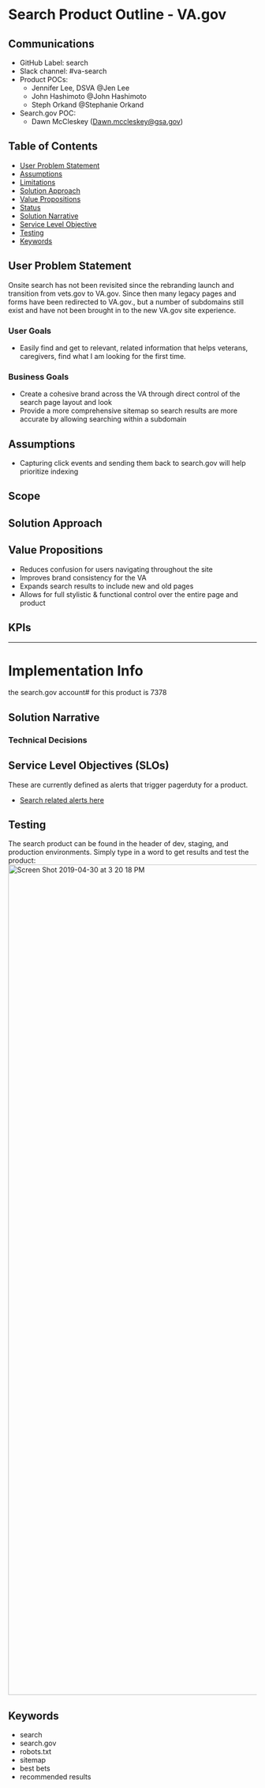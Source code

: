 
# Search Product Outline - VA.gov  

## Communications
- GitHub Label: search
- Slack channel: #va-search
- Product POCs: 
   - Jennifer Lee, DSVA @Jen Lee
   - John Hashimoto @John Hashimoto
   - Steph Orkand @Stephanie Orkand
- Search.gov POC: 
   - Dawn McCleskey (Dawn.mccleskey@gsa.gov)

## Table of Contents
- [User Problem Statement](#user-problem-statement)
- [Assumptions](#assumptions)
- [Limitations](#limitations)
- [Solution Approach](#solution-approach)
- [Value Propositions](#value-propositions)
- [Status](#status)
- [Solution Narrative](#solution-narrative)
- [Service Level Objective](#service-level-objective)
- [Testing](#testing)
- [Keywords](#keywords)

## User Problem Statement
Onsite search has not been revisited since the rebranding launch and transition from vets.gov to VA.gov. Since then many legacy pages and forms have been redirected to VA.gov., but a number of subdomains still exist and have not been brought in to the new VA.gov site experience. 

### User Goals
- Easily find and get to relevant, related information that helps veterans, caregivers,  find what I am looking for the first time.

### Business Goals
- Create a cohesive brand across the VA through direct control of the search page layout and look
- Provide a more comprehensive sitemap so search results are more accurate by allowing searching within a subdomain

## Assumptions
- Capturing click events and sending them back to search.gov will help prioritize indexing

## Scope 

## Solution Approach
   

## Value Propositions
- Reduces confusion for users navigating throughout the site
- Improves brand consistency for the VA
- Expands search results to include new and old pages
- Allows for full stylistic & functional control over the entire page and product

## KPIs
---

# Implementation Info
the search.gov account# for this product is 7378

## Solution Narrative
### Technical Decisions

## Service Level Objectives (SLOs)
These are currently defined as alerts that trigger pagerduty for a product.
- [Search related alerts here](https://github.com/department-of-veterans-affairs/devops/blob/master/ansible/deployment/config/prometheus/rules/application.rules)

## Testing
The search product can be found in the header of dev, staging, and production environments. Simply type in a word to get results and test the product:
<img width="1680" alt="Screen Shot 2019-04-30 at 3 20 18 PM" src="https://user-images.githubusercontent.com/21130918/56987486-90614300-6b5b-11e9-87d2-8d75f9346b85.png">

## Keywords
- search
- search.gov
- robots.txt
- sitemap
- best bets
- recommended results


